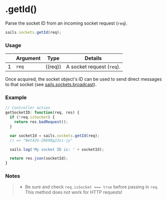 # .getId()

Parse the socket ID from an incoming socket request (`req`).

```javascript
sails.sockets.getId(req);
```

### Usage

|   |          Argument           | Type                | Details
|---| --------------------------- | ------------------- | -----------
| 1 |           `req`             | ((req))             | A socket request (`req`).


Once acquired, the socket object's ID can be used to send direct messages to that socket (see [sails.sockets.broadcast](http://sailsjs.com/documentation/reference/web-sockets/sails-sockets/sails-sockets-broadcast)).


### Example

```javascript
// Controller action
getSocketID: function(req, res) {
  if (!req.isSocket) {
    return res.badRequest();
  }

  var socketId = sails.sockets.getId(req);
  // => "BetX2G-2889Bg22xi-jy"

  sails.log('My socket ID is: ' + socketId);

  return res.json(socketId);
}
```


### Notes
> + Be sure and check `req.isSocket === true` before passing in `req`. This method does not work for HTTP requests!


<docmeta name="displayName" value=".getId()">
<docmeta name="pageType" value="method">

